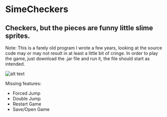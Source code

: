 # SimeCheckers
Checkers, but the pieces are funny little slime sprites.
----
Note: This is a farely old program I wrote a few years, looking at the source code may or may not result in at least a little bit of cringe.
In order to play the game, just download the .jar file and run it, the file should start as intended.

![alt text](https://user-images.githubusercontent.com/40700640/98900288-16f81f80-2477-11eb-9a58-2cda042ffde0.PNG)

Missing features:
* Forced Jump
* Double Jump
* Restart Game
* Save/Open Game
